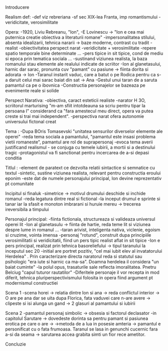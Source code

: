 Introducere

Realism def:
	-def viz rebreriana
	-sf sec XIX-lea Franta, imp romantismului
	-veridicitate, verosimilitate

Opera:
	-1920, Liviu Rebreanu, "Ion",
	-E Lovinescu -> "Ion e cea mai puternica creatie obiectiva a literaturii romane"
	-impersonalitatea stilului, absenta idealizarii, tehnica nararii -> baze moderne, contrast cu tradit
	-realist 
		-obiectivitatea perspect narat
		-veridicitate + verosimilitate
		-repere spatio temporale bine determinate ...
		-pers tipice in sit tipice, cond de mediu si epoca prin 	tematica sociala ...
	-sustinand viziunea realista, la baza romanului stau elemente ale realului indicate de scriitor
		-Ion al glanetasului, harnic dar sarac, pronunta cuv "pamant" cu pasiune -> fiinta dorita si adorata -> Ion
		-Taranul instarit vaduc, care a batut o pe Rodica pentru ca s-a daruit celui mai sarac baiat din sat -> Ana
		-Gestul unui taran de a saruta pamantul ca pe o ibovnica
	-Constructia personajelor se bazeaza pe evenimente reale si solide

Perspect Narativa:
	-obiectiva, caract esteticii realiste
	-narator H 3O, scriitorul marturising "m-am sfiit intotdeauna sa scriu pentru tipar la persoana I" considerand ca  "fara amestecul meu direct, opera va putea creste si trai mai independent".
	-perspectiva narat ofera autonomie universului fictonal creat
	
Tema :
	-Dupa BOris Tomasevski "unitatea sensurilor diverselor elemente ale operei"
	-reda tema sociala a pamantului, "pamantul este insasi problema vietii romaneste", pamantul are rol de suprapersonaj
	-evoca tema averii justificand realismul
	- se conjuga cu temele iubirii, a mortii si a destinului tragic
	-protagonistul va fi sanctionat pentru incercarea de a-si depasi conditia
	
Titlul :
	-element de paratext ce dezvolta relatii sintactice si semnatice cu textul
	-sintetic, sustine viziunea realista, relevant pentru constructia eroului eponim
	-este dat de numele personajului principal, Ion devine reprezentativ pt comunitate
	
Incipitul si finaluk
	-simetrice -> motivul drumului deschide si inchide romanul
	-reda legatura dintre real si fictional
	-la inceput drumul e sprinte si tanar iar la sfasit e monoton imbrarani si huruie mereu -> trecerea ireversibila a timpului
	
Personajul principal:
	-fiinta fictionala, structureaza si valideaza universul operei lit
	-Ion al glanetasulu -> fiinta de hartie, reda teme lit si viziunea despre lume in romanul ...
	-taran arivist, inteligenta nativa, viclenie, egoism si cruzime, vointa imensa
	-personaj "rotund", construit dupa principiile verosimilitatii si veridicitatii, fiind un pers tipic realist aflat in sit tipice
	-Ion e pers principal, realizat prin tehnica basoreliefului -> tipul taranului la inceputul sec 20
	-initial are portret pozitiv, "cel mai iubit elev al invatatorului Herdelea" . Prin caracterizare directa naratorul reda si statutul sau psihologic "era iute si harnic ca ma-sa". Doamna herdelea il considera "un baiat cuminte"
	-la polul opus, trasaturile sale reflecta imoralitatea. Pnetru Belciug "capul tuturor rautatilor"
	-Diferitele personaje il vor recepta in mod diferit, tehnica pluriperspectivismului folosita in opera fiind argument pt modernismul constructiei

Scena 1
	-scena horei -> relatia dintre Ion si ana -> reda conflictul interior -> O are pe ana dar se uita dupa Florica, fata vaduvei care n-are avere -> clipeste si isi alunga un gand -> 2 glasuri al pamantului si iubirii 
	
Scena 2
	-pamantul personaj simbolic -> obsesia si factorul declasator
	-in capitolul Sarutare -> dovedeste dorinta sa pentru pamant si pasiunea erotica pe care o are  ->  ->metoda de a lua in posesie amteria -> pamantul e personificat cu o fata frumoasa. Taranul se lasa in genunchi cucernic fara a-si da seama -> sarutarea accea grabita simti un fior rece ametitor.
	
Concluzie